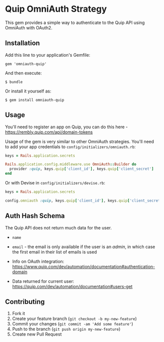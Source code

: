 # Quip OmniAuth Strategy

This gem provides a simple way to authenticate to the Quip API using OmniAuth with OAuth2.

## Installation

Add this line to your application's Gemfile:

    gem 'omniauth-quip'

And then execute:

    $ bundle

Or install it yourself as:

    $ gem install omniauth-quip

## Usage

You'll need to register an app on Quip, you can do this here - https://rembly.quip.com/api/domain-tokens

Usage of the gem is very similar to other OmniAuth strategies.
You'll need to add your app credentials to `config/initializers/omniauth.rb`:

```ruby
keys = Rails.application.secrets

Rails.application.config.middleware.use OmniAuth::Builder do
  provider :quip, keys.quip['client_id'], keys.quip['client_secret']
end
```

Or with Devise in `config/initializers/devise.rb`:

```ruby
keys = Rails.application.secrets

config.omniauth :quip, keys.quip['client_id'], keys.quip['client_secret']
```

## Auth Hash Schema

The Quip API does not return much data for the user.

* `name`
* `email` - the email is only available if the user is an _admin_, in which case the first email in their list of emails is used

* Info on OAuth integration: https://www.quip.com/dev/automation/documentation#authentication-domain
* Data returned for current user: https://quip.com/dev/automation/documentation#users-get

## Contributing

1. Fork it
2. Create your feature branch (`git checkout -b my-new-feature`)
3. Commit your changes (`git commit -am 'Add some feature'`)
4. Push to the branch (`git push origin my-new-feature`)
5. Create new Pull Request
